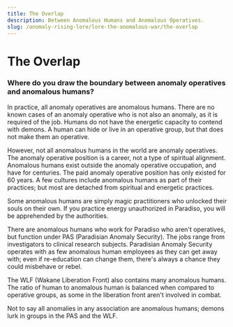 ```yaml
---
title: The Overlap
description: Between Anomalous Humans and Anomalous Operatives.
slug: /anomaly-rising-lore/lore-the-anomalous-war/the-overlap
---
```


# The Overlap

### Where do you draw the boundary between anomaly operatives and anomalous humans?

In practice, all anomaly operatives are anomalous humans. There are no known cases of an anomaly operative who is not also an anomaly, as it is required of the job. Humans do not have the energetic capacity to contend with demons. A human can hide or live in an operative group, but that does not make them an operative.

However, not all anomalous humans in the world are anomaly operatives. The anomaly operative position is a career, not a type of spiritual alignment. Anomalous humans exist outside the anomaly operative occupation, and have for centuries. The paid anomaly operative position has only existed for 60 years. A few cultures include anomalous humans as part of their practices; but most are detached from spiritual and energetic practices.

Some anomalous humans are simply magic practitioners who unlocked their souls on their own. If you practice energy unauthorized in Paradiso, you will be apprehended by the authorities.

There are anomalous humans who work for Paradiso who aren't operatives, but function under PAS (Paradisian Anomaly Security). The jobs range from investigators to clinical research subjects. Paradisian Anomaly Security operates with as few anomalous human employees as they can get away with; even if re-education can change them, there's always a chance they could misbehave or rebel.

The WLF (Wakane Liberation Front) also contains many anomalous humans. The ratio of human to anomalous human is balanced when compared to operative groups, as some in the liberation front aren't involved in combat.

Not to say all anomalies in any association are anomalous humans; demons lurk in groups in the PAS and the WLF.